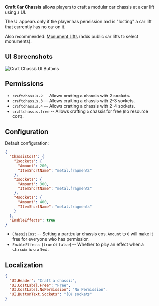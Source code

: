 **Craft Car Chassis** allows players to craft a modular car chassis at a car lift using a UI.

The UI appears only if the player has permission and is "looting" a car lift that currently has no car on it.

Also recommended: [Monument Lifts](https://umod.org/plugins/monument-lifts) (adds public car lifts to select monuments).

## UI Screenshots

![Craft Chassis UI Buttons](https://i.imgur.com/3euUusz.png)

## Permissions

- `craftchassis.2` -- Allows crafting a chassis with 2 sockets.
- `craftchassis.3` -- Allows crafting a chassis with 2-3 sockets.
- `craftchassis.4` -- Allows crafting a chassis with 2-4 sockets.
- `craftchassis.free` -- Allows crafting a chassis for free (no resource cost).

## Configuration

Default configuration:
```json
{
  "ChassisCost": {
    "2sockets": {
      "Amount": 200,
      "ItemShortName": "metal.fragments"
    },
    "3sockets": {
      "Amount": 300,
      "ItemShortName": "metal.fragments"
    },
    "4sockets": {
      "Amount": 400,
      "ItemShortName": "metal.fragments"
    }
  },
  "EnableEffects": true
}
```

- `ChassisCost` -- Setting a particular chassis cost `Amount` to `0` will make it free for everyone who has permission.
- `EnableEffects` (`true` or `false`) -- Whether to play an effect when a chassis is crafted.

## Localization

```json
{
  "UI.Header": "Craft a chassis",
  "UI.CostLabel.Free": "Free",
  "UI.CostLabel.NoPermission": "No Permission",
  "UI.ButtonText.Sockets": "{0} sockets"
}
```
